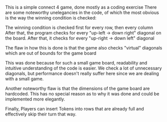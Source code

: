 This is a simple connect 4 game, done mostly as a coding exercise
There are some noteworthy unelegancies in the code, of which the most obvious is the way the winning condition is checked:

The winning condition is checked first for every row, then every column
After that, the program checks for every "up-left -> down right" diagonal on the board.
After that, it checks for every "up-right -> down left" diagonal

The flaw in how this is done is that the game also checks "virtual" diagonals which are out of bounds for the game board



This was done because for such a small game board, readability and intuitive understanding of the code is easier. 
We check a lot of unnecessary diagonals, but performance doesn't really suffer here since we are dealing with a small game.


Another noteworthy flaw is that the dimensions of the game board are hardcoded. This has no special reason as to why it was done and could be implemented more elegantly.

Finally, Players can insert Tokens into rows that are already full and effectively skip their turn that way.


